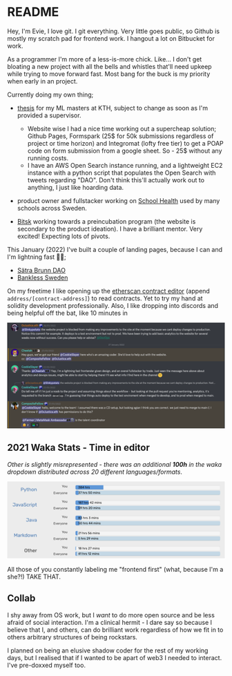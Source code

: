 # README

Hey, I'm Evie, I love git. I git everything. Very little goes public, so Github is mostly my scratch pad for frontend work. I hangout a lot on Bitbucket for work.

As a programmer I'm more of a less-is-more chick. Like... I don't get bloating a new project with all the bells and whistles that'll need upkeep while trying to move forward fast. Most bang for the buck is my priority when early in an project.

Currently doing my own thing;

- [thesis](https://thesis.stenqvist.co) for my ML masters at KTH, subject to change as soon as I'm provided a supervisor.
    + Website wise I had a nice time working out a supercheap solution; Github Pages, Formspark (25$ for 50k submissions regardless of project or time horizon) and Integromat (lofty free tier) to get a POAP code on form submission from a google sheet. So - 25$ without any running costs.
    + I have an AWS Open Search instance running, and a lightweight EC2 instance with a python script that populates the Open Search with tweets regarding "DAO". Don't think this'll actually work out to anything, I just like hoarding data.

- product owner and fullstacker working on [School Health](https://www.admentum.se/elevhalsa/) used by many schools across Sweden.

- [Bitsk](https://bitsk.it) working towards a preincubation program (the website is secondary to the product ideation). I have a brilliant mentor. Very excited! Expecting lots of pivots.

This January (2022) I've built a couple of landing pages, because I can and I'm lightning fast 🤷‍♀️;

- [Sätra Brunn DAO](https://www.satrabrunn.xyz/)
- [Bankless Sweden](https://www.bankless.se/)

On my freetime I like opening up the [etherscan contract editor](https://etherscan.deth.net/) (append `address/[contract-address]`) to read contracts. Yet to try my hand at solidity development professionally. Also, I like dropping into discords and being helpful off the bat, like 10 minutes in

![miss_pro](miss_pro.png)

## 2021 Waka Stats - Time in editor

*Other is slightly misrepresented - there was an additional **100h** in the waka dropdown distributed across 20 different languages/formats*.

![waka](waka_2021.png)

All those of you constantly labeling me "frontend first" (what, because I'm a she?!) TAKE THAT.

## Collab

I shy away from OS work, but I *want* to do more open source and be less afraid of social interaction. I'm a clinical hermit - I dare say so because I believe that I, and others, can do brilliant work regardless of how we fit in to others arbitrary structures of being rockstars.

I planned on being an elusive shadow coder for the rest of my working days, but I realised that if I wanted to be apart of web3 I needed to interact. I've pre-doxxed myself too.
